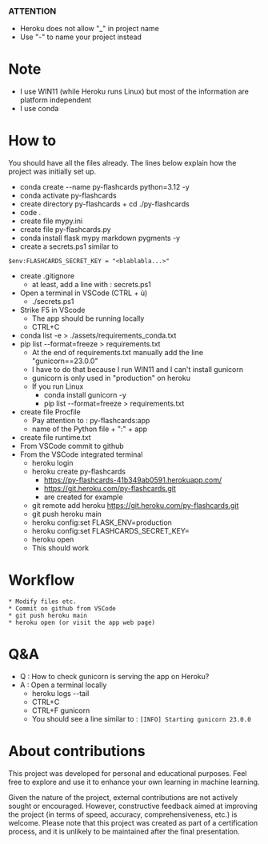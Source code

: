 ### ATTENTION
* Heroku does not allow "_" in project name
* Use "-" to name your project instead

# Note
* I use WIN11 (while Heroku runs Linux) but most of the information are platform independent
* I use conda

# How to
You should have all the files already. The lines below explain how the project was initially set up.
* conda create --name py-flashcards python=3.12 -y
* conda activate py-flashcards
* create directory py-flashcards + cd ./py-flashcards 
* code .
* create file mypy.ini
* create file py-flashcards.py
* conda install flask mypy markdown pygments -y
* create a secrets.ps1 similar to

```
$env:FLASHCARDS_SECRET_KEY = "<blablabla...>"
```
* create .gitignore
    * at least, add a line with : secrets.ps1
* Open a terminal in VSCode (CTRL + ù)
    * ./secrets.ps1
* Strike F5 in VScode
    * The app should be running locally
    * CTRL+C
* conda list -e > ./assets/requirements_conda.txt
* pip list --format=freeze > requirements.txt
    * At the end of requirements.txt manually add the line "gunicorn==23.0.0"
    * I have to do that because I run WIN11 and I can't install gunicorn
    * gunicorn is only used in "production" on heroku
    * If you run Linux
        * conda install gunicorn -y
        * pip list --format=freeze > requirements.txt
* create file Procfile
    * Pay attention to :  py-flashcards:app
    * name of the Python file + ":" + app
* create file runtime.txt
* From VSCode commit to github
* From the VSCode integrated terminal 
    * heroku login
    * heroku create py-flashcards
        * https://py-flashcards-41b349ab0591.herokuapp.com/ 
        * https://git.heroku.com/py-flashcards.git
        * are created for example
    * git remote add heroku https://git.heroku.com/py-flashcards.git
    * git push heroku main
    * heroku config:set FLASK_ENV=production
    * heroku config:set FLASHCARDS_SECRET_KEY=<blablabla> 
    * heroku open
    * This should work

# Workflow
    * Modify files etc.
    * Commit on github from VSCode    
    * git push heroku main
    * heroku open (or visit the app web page)

# Q&A
* Q : How to check gunicorn is serving the app on Heroku?
* A : Open a terminal locally
    * heroku logs --tail
    * CTRL+C 
    * CTRL+F gunicorn
    * You should see a line similar to : `[INFO] Starting gunicorn 23.0.0`

# About contributions
This project was developed for personal and educational purposes. Feel free to explore and use it to enhance your own learning in machine learning.

Given the nature of the project, external contributions are not actively sought or encouraged. However, constructive feedback aimed at improving the project (in terms of speed, accuracy, comprehensiveness, etc.) is welcome. Please note that this project was created as part of a certification process, and it is unlikely to be maintained after the final presentation.    
